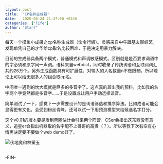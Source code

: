 ```yaml
---
layout: post
title:  "CP名称生成器"
date:   2020-08-24 21:37:00 +0530
categories: ["life"]
author: "Stan7"
---
```


每天一个摸鱼小成果之cp名称生成器（命令行版）。灵感来自中午跟基友聊综艺，发现单凭自己的才华给cp取名比较困难，于是决定用暴力解决。

目前的生成器具备两个模式，普通模式和声调敏感模式。区别就是是否要求词语中的字必须和原字同一声调。语料来自webdict，同时收录了传统词语和互联网词汇共约26万个。另外生成函数具有可扩展性，对输入的人名数量n不做限制，所以理论上可以给无限多人的组合取cp名。

中间唯一遇到的坎大概就是巨多的多音字了。这点真的超出我的预料，比如我的名字两个字竟然都是多音字……于是设置成让用户手动选择读音。

简单测试了一下，感觉下一步需要设计的是词语筛选和排序算法。比如成语可能会显得更有文化，会受到粉丝青睐。还可以试一下用预测模型来给候选名字打分。

这个v0.01的版本要是发到票圈估计会引来两个阵营，CSer会指出这东西没有意义，追星er会指出机器取的名字配不上哥哥的高贵（？）。所以等我下次有空有心情再决定要不要做个web demo好了。

![伏地魔和林黛玉]({{site.url}}/pic/cp_Voldemort_and_LinDaiyu.png)

<br/>
-FIN-


